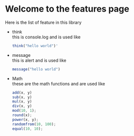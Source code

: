 # Welcome to the features page
Here is the list of feature in this library
 - think <br> this is console.log and is used like <br>
    ```javascript
    think("hello world")'
    ```
 - message <br> this is alert and is used like <br>
    ```javascript
    message("hello world")
    ```
 - Math <br> these are the math functions and are used like <br>
    ```javascript
    add(x, y)
    sub(x, y)
    mul(x, y)
    div(x, y)
    mod(10, 1);
    round(x);
    power(x, y);
    randomfrom(10, 100);
    equal(10, 10);
    ```
